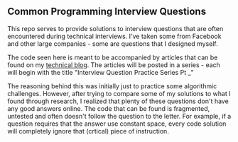 Common Programming Interview Questions
-------------------------------------------
This repo serves to provide solutions to interview questions that are often encountered during technical interviews. I've taken some from Facebook and other large companies - some are questions that I designed myself. 

The code seen here is meant to be accompanied by articles that can be found on my [technical blog](https://karansatia.com/blog). The articles will be posted in a series - each will begin with the title "Interview Question Practice Series Pt _"

The reasoning behind this was initially just to practice some algorithmic challenges. However, after trying to compare some of my solutions to what I found through research, I realized that plenty of these questions don't have any good answers online. The code that can be found is fragmented, untested and often doesn't follow the question to the letter. For example, if a question requires that the answer use constant space, every code solution will completely ignore that (crtical) piece of instruction.

